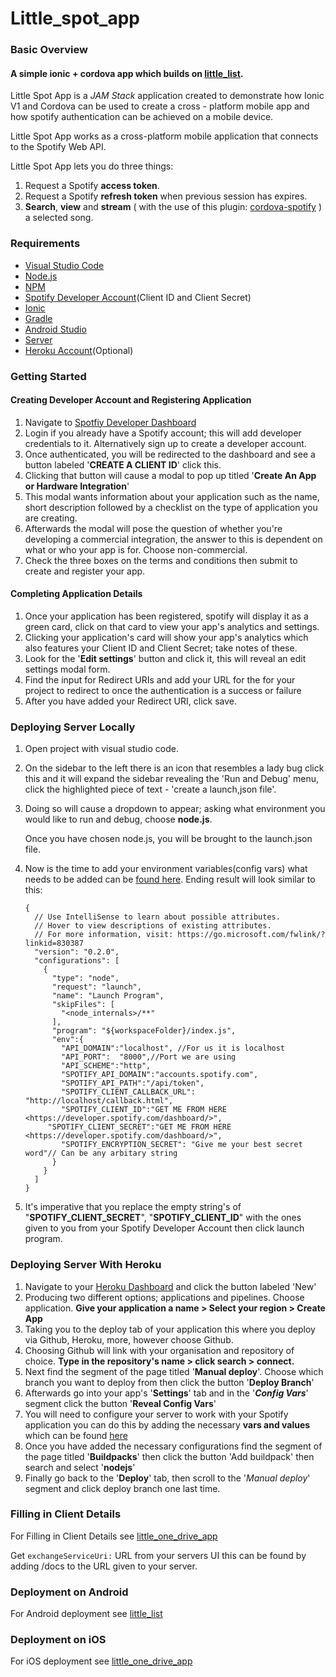 # Little_spot_app

### Basic Overview 

#### A simple ionic + cordova app which builds on [little_list](https://github.com/AliceDigitalLabs/little_list).

Little Spot App is a *JAM Stack* application created to demonstrate how Ionic V1 and Cordova can be used to create a cross - platform mobile app and how spotify authentication can be achieved on a mobile device.

Little Spot App works as a cross-platform mobile application that connects to the Spotify Web API.

Little Spot App lets you do three things:

1. Request a Spotify **access token**.
2. Request a Spotify **refresh token** when previous session has expires.
3. **Search**, **view** and **stream** ( with the use of this plugin: [cordova-spotify](https://festify.github.io/cordova-spotify/) ) a selected song.

### Requirements

- [Visual Studio Code](https://code.visualstudio.com/)
- [Node.js](<https://nodejs.org/en/about/>)
- [NPM](<https://docs.npmjs.com/about-npm/>)
- [Spotify Developer Account](https://developer.spotify.com/dashboard/)(Client ID and Client Secret)
- [Ionic](<https://ionicframework.com/docs/v1/>)
- [Gradle](<https://gradle.org/install/>)
- [Android Studio](<https://developer.android.com/studio>)
- [Server](https://github.com/aliceliveprojects/little_spot_authentication_server)
- [Heroku Account](https://www.heroku.com/)(Optional)

### Getting Started

#### Creating Developer Account and Registering Application

1. Navigate to [Spotfiy Developer Dashboard](<https://developer.spotify.com/dashboard/>)
2. Login if you already have a Spotify account; this will add developer credentials to it. Alternatively sign up to create a developer account.
3. Once authenticated, you will be redirected to the dashboard and see a button labeled '**CREATE A CLIENT ID**' click this.
4. Clicking that button will cause a modal to pop up titled '**Create An App or Hardware Integration**'
5. This modal wants information about your application such as the name, short description followed by a checklist on the type of application you are creating.
6. Afterwards the modal will pose the question of whether you're developing a commercial integration, the answer to this is dependent on what or who your app is for. Choose non-commercial.
7. Check the three boxes on the terms and conditions then submit to create and register your app.

#### Completing Application Details

1. Once your application has been registered, spotify will display it as a green card, click on that card to view your app's analytics and settings.
2. Clicking your application's card will show your app's analytics which also features your Client ID and Client Secret; take notes of these.
3. Look for the '**Edit settings**' button and click it, this will reveal an edit settings modal form.
4. Find the input for Redirect URIs and add your URL for the for your project to redirect to once the authentication is a success or failure
5. After you have added your Redirect URI, click save.

### Deploying Server Locally

1. Open project with visual studio code.

2. On the sidebar to the left there is an icon that resembles a lady bug click this and it will expand the sidebar revealing the 'Run and Debug' menu,  click the highlighted piece of text - 'create a launch,json file'.

3. Doing so will cause a dropdown to appear; asking what environment you would like to run and debug, choose **node.js**.

   Once you have chosen node.js, you will be brought to the launch.json file.

4. Now is the time to add your environment variables(config vars) what needs to be added can be [found here](https://github.com/aliceliveprojects/little_spot_authentication_server). Ending result will look similar to this: 

   ```
   {
     // Use IntelliSense to learn about possible attributes.
     // Hover to view descriptions of existing attributes.
     // For more information, visit: https://go.microsoft.com/fwlink/?linkid=830387
     "version": "0.2.0",
     "configurations": [
       {
         "type": "node",
         "request": "launch",
         "name": "Launch Program",
         "skipFiles": [
           "<node_internals>/**"
         ],
         "program": "${workspaceFolder}/index.js",
         "env":{
           "API_DOMAIN":"localhost", //For us it is localhost
           "API_PORT":	"8000",//Port we are using
           "API_SCHEME":"http",
           "SPOTIFY_API_DOMAIN":"accounts.spotify.com",
           "SPOTIFY_API_PATH":"/api/token",
           "SPOTIFY_CLIENT_CALLBACK_URL": "http://localhost/callback.html",
           "SPOTIFY_CLIENT_ID":"GET ME FROM HERE <https://developer.spotify.com/dashboard/>",
   		"SPOTIFY_CLIENT_SECRET":"GET ME FROM HERE <https://developer.spotify.com/dashboard/>",
           "SPOTIFY_ENCRYPTION_SECRET": "Give me your best secret word"// Can be any arbitary string
         }
       }
     ]
   }
   ```

5. It's imperative that you replace the empty string's of "**SPOTIFY_CLIENT_SECRET**", "**SPOTIFY_CLIENT_ID**" with the ones given to you from your Spotify Developer Account then click launch program. 

### Deploying Server With Heroku

1. Navigate to your [Heroku Dashboard](<https://dashboard.heroku.com/apps>) and click the button labeled 'New'
2. Producing two different options; applications and pipelines. Choose application. **Give your application a name > Select your region > Create App**
3. Taking you to the deploy tab of your application this where you deploy via Github, Heroku, more, however choose Github.
4. Choosing Github will link with your organisation and repository of choice. **Type in the repository's name > click search > connect.**
5. Next find the segment of the page titled '**Manual deploy**'. Choose which branch you want to deploy from then click the button '**Deploy Branch**'
6. Afterwards go into your app's '**Settings**' tab and in the '***Config Vars***' segment click the button '**Reveal Config Vars**'
7. You will need to configure your server to work with your Spotify application you can do this by adding the necessary **vars and values** which can be found [here](<https://github.com/aliceliveprojects/little_spot_authentication_server>)
8. Once you have added the necessary configurations find the segment of the page titled '**Buildpacks**' then click the button 'Add buildpack' then search and select '**nodejs**'
9. Finally go back to the '**Deploy**' tab, then scroll to the '*Manual deploy*' segment and click deploy branch one last time.

### Filling in Client Details

For Filling in Client Details see [little_one_drive_app](https://github.com/aliceliveprojects/little_one_drive_app#filling-in-client-details)

Get `exchangeServiceUri:` URL from your servers UI this can be found by adding /docs to the URL given to your server.

### Deployment on Android

For Android deployment see [little_list](<https://github.com/aliceliveprojects/little_list#quick-start>)

### Deployment on iOS

For iOS deployment see [little_one_drive_app](https://github.com/aliceliveprojects/little_one_drive_app#deployment-on-ios)
